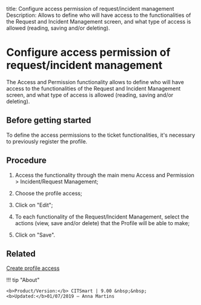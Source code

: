 title: Configure access permission of request/incident management
Description: Allows to define who will have access to the functionalities of the Request and Incident Management screen, and what type of access is allowed (reading, saving and/or deleting).
# Configure access permission of request/incident management


The Access and Permission functionality allows to define who will have access to
the functionalities of the Request and Incident Management screen, and what type
of access is allowed (reading, saving and/or deleting).

Before getting started
--------------------------

To define the access permissions to the ticket functionalities, it's necessary
to previously register the profile.

Procedure
-------------

1.  Access the functionality through the main menu Access and Permission \>
    Incident/Request Management;

2.  Choose the profile access;

3.  Click on "Edit";

4.  To each functionality of the Request/Incident Management, select the actions
    (view, save and/or delete) that the Profile will be able to make;

5.  Click on "Save".

Related
-------

[Create profile access](/en-us/citsmart-platform-9/initial-settings/access-settings/profile/create-profile-access.html)


!!! tip "About"

    <b>Product/Version:</b> CITSmart | 9.00 &nbsp;&nbsp;
    <b>Updated:</b>01/07/2019 – Anna Martins
